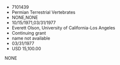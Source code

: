 * 7101439
* Permian Terrestrial Vertebrates
* NONE,NONE
* 10/15/1971,03/31/1977
* Everett Olson, University of California-Los Angeles
* Continuing grant
*   name not available
* 03/31/1977
* USD 15,100.00

NONE